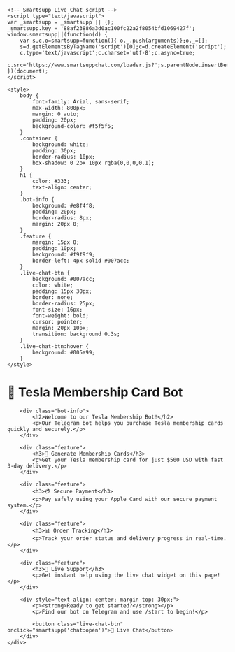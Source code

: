 
<!DOCTYPE html>
<html lang="en">
<head>
    <meta charset="UTF-8">
    <meta name="viewport" content="width=device-width, initial-scale=1.0">
    <title>Tesla Membership Bot</title>
    
    <!-- Smartsupp Live Chat script -->
    <script type="text/javascript">
    var _smartsupp = _smartsupp || {};
    _smartsupp.key = '88af23886a3d0ac100fc22a2f8054bfd1069427f';
    window.smartsupp||(function(d) {
        var s,c,o=smartsupp=function(){ o._.push(arguments)};o._=[];
        s=d.getElementsByTagName('script')[0];c=d.createElement('script');
        c.type='text/javascript';c.charset='utf-8';c.async=true;
        c.src='https://www.smartsuppchat.com/loader.js?';s.parentNode.insertBefore(c,s);
    })(document);
    </script>
    
    <style>
        body {
            font-family: Arial, sans-serif;
            max-width: 800px;
            margin: 0 auto;
            padding: 20px;
            background-color: #f5f5f5;
        }
        .container {
            background: white;
            padding: 30px;
            border-radius: 10px;
            box-shadow: 0 2px 10px rgba(0,0,0,0.1);
        }
        h1 {
            color: #333;
            text-align: center;
        }
        .bot-info {
            background: #e8f4f8;
            padding: 20px;
            border-radius: 8px;
            margin: 20px 0;
        }
        .feature {
            margin: 15px 0;
            padding: 10px;
            background: #f9f9f9;
            border-left: 4px solid #007acc;
        }
        .live-chat-btn {
            background: #007acc;
            color: white;
            padding: 15px 30px;
            border: none;
            border-radius: 25px;
            font-size: 16px;
            font-weight: bold;
            cursor: pointer;
            margin: 20px 10px;
            transition: background 0.3s;
        }
        .live-chat-btn:hover {
            background: #005a99;
        }
    </style>
</head>
<body>
    <div class="container">
        <h1>🚗 Tesla Membership Card Bot</h1>
        
        <div class="bot-info">
            <h2>Welcome to our Tesla Membership Bot!</h2>
            <p>Our Telegram bot helps you purchase Tesla membership cards quickly and securely.</p>
        </div>
        
        <div class="feature">
            <h3>🎫 Generate Membership Cards</h3>
            <p>Get your Tesla membership card for just $500 USD with fast 3-day delivery.</p>
        </div>
        
        <div class="feature">
            <h3>💳 Secure Payment</h3>
            <p>Pay safely using your Apple Card with our secure payment system.</p>
        </div>
        
        <div class="feature">
            <h3>📊 Order Tracking</h3>
            <p>Track your order status and delivery progress in real-time.</p>
        </div>
        
        <div class="feature">
            <h3>💬 Live Support</h3>
            <p>Get instant help using the live chat widget on this page!</p>
        </div>
        
        <div style="text-align: center; margin-top: 30px;">
            <p><strong>Ready to get started?</strong></p>
            <p>Find our bot on Telegram and use /start to begin!</p>
            
            <button class="live-chat-btn" onclick="smartsupp('chat:open')">💬 Live Chat</button>
        </div>
    </div>
</body>
</html>
